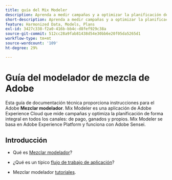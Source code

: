 ```yaml
---
title: guía del Mix Modeler
description: Aprenda a medir campañas y a optimizar la planificación de forma integral en todos los canales con Mix Modeler.
short-description: Aprenda a medir campañas y a optimizar la planificación de forma integral en todos los canales con Mix Modeler.
feature: Harmonized Data, Models, Plans
exl-id: 3427c338-f2a0-416b-bb4c-d8fef929c38a
source-git-commit: 512cc28a9fab81438d54e30bb6e20f05da5265d1
workflow-type: tm+mt
source-wordcount: '109'
ht-degree: 29%

---
```


# Guía del modelador de mezcla de Adobe

Esta guía de documentación técnica proporciona instrucciones para el Adobe **Mezclar modelador**. Mix Modeler es una aplicación de Adobe Experience Cloud que mide campañas y optimiza la planificación de forma integral en todos los canales: de pago, ganados y propios. Mix Modeler se basa en Adobe Experience Platform y funciona con Adobe Sensei.

## Introducción

* Qué es [Mezclar modelador](get-started/about.md)?

* ¿Qué es un típico [flujo de trabajo de aplicación](get-started/workflow.md)?

* Mezclar modelador [tutoriales](https://experienceleague.adobe.com/docs/mix-modeler-learn/tutorials/overview.html?lang=en).
